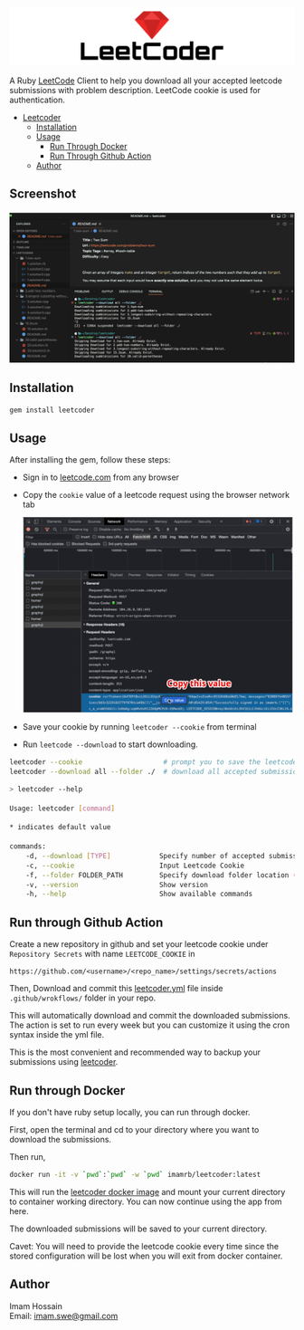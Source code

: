 <p align="center">
  <img src="./spec/cassettes/leetcoder.png" alt="leetcoder"/>
</p>

A Ruby [LeetCode](https://www.leetcode.com) Client to help you download all your accepted leetcode submissions with problem description. LeetCode cookie is used for authentication.

- [Leetcoder](#)
  - [Installation](#installation)
  - [Usage](#usage)
    - [Run Through Docker](#run-through-docker)
    - [Run Through Github Action](#run-through-github-action)
  - [Author](#author)

## Screenshot

![screenshot](./spec/cassettes/leetcoder_screenshot.png)

## Installation

```bash
gem install leetcoder
```

## Usage

After installing the gem, follow these steps:

 - Sign in to [leetcode.com](www.leetcode.com) from any browser
 - Copy the `cookie` value of a leetcode request using the browser network tab

   ![leetcode cookie](./spec/cassettes/leetcode%20cookie.jpg)

 - Save your cookie by running `leetcoder --cookie` from terminal
 - Run `leetcode --download` to start downloading.

```bash
leetcoder --cookie                    # prompt you to save the leetcode cookie
leetcoder --download all --folder ./  # download all accepted submissions in current folder
```

```bash
> leetcoder --help

Usage: leetcoder [command]

* indicates default value

commands:
    -d, --download [TYPE]            Specify number of accepted submission to download per problem (*one, all)
    -c, --cookie                     Input Leetcode Cookie
    -f, --folder FOLDER_PATH         Specify download folder location (* <current_directory>/leetcode)
    -v, --version                    Show version
    -h, --help                       Show available commands
```

## Run through Github Action

Create a new repository in github and set your leetcode cookie under `Repository Secrets` with name `LEETCODE_COOKIE` in

```text
https://github.com/<username>/<repo_name>/settings/secrets/actions
```

Then, Download and commit this [leetcoder.yml](./leetcoder.yml) file inside `.github/wrokflows/` folder in your repo.

This will automatically download and commit the downloaded submissions.
The action is set to run every week but you can customize it using the cron syntax inside the yml file.

This is the most convenient and recommended way to backup your submissions using [leetcoder](README.md).

## Run through Docker

If you don't have ruby setup locally, you can run through docker.

First, open the terminal and cd to your directory where you want to download the submissions.

Then run,

```bash
docker run -it -v `pwd`:`pwd` -w `pwd` imamrb/leetcoder:latest
```

This will run the [leetcoder docker image](https://hub.docker.com/repository/docker/imamrb/leetcoder) and mount your current directory to container working directory. You can now continue using the app from here.

The downloaded submissions will be saved to your current directory.

Cavet: You will need to provide the leetcode cookie every time since the stored configuration will be lost when you will exit from docker container.

## Author

Imam Hossain <br>
Email: imam.swe@gmail.com
